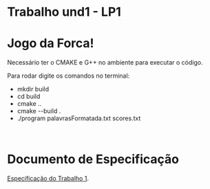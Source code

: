 # Trabalho und1 - LP1

# Jogo da Forca!

Necessário ter o CMAKE e G++ no ambiente para executar o código.

Para rodar digite os comandos no terminal:
  - mkdir build
  - cd build
  - cmake ..
  - cmake --build .
  - ./program palavrasFormatada.txt scores.txt

</br>

# Documento de Especificação

[Especificação do Trabalho 1](https://docs.google.com/document/d/1aa51VNLQ_jpZaEuGkMz2KE8feAkE48-TENZ9eqn48nk/edit?usp=sharing). 
